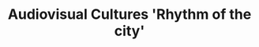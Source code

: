 ---
title: | 
    Audiovisual Cultures
    'Rhythm of the city'

image:
    src: /assets/images/1.png
    alt: A picture of something
---